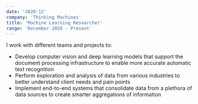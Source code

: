 ```yaml
---
date: '2020-12'
company: 'Thinking Machines'
title: 'Machine Learning Researcher'
range: 'December 2020 - Present'
---
```


I work with different teams and projects to:

- Develop computer vision and deep learning models that support the document processing infrastructure to enable more accurate automatic text recognition
- Perform exploration and analysis of data from various industries to better understand client needs and pain points
- Implement end-to-end systems that consolidate data from a plethora of data sources to create smarter aggregations of information
